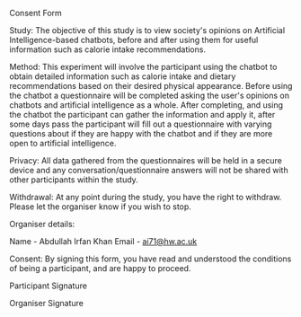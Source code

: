 Consent Form


Study: The objective of this study is to view society's opinions on Artificial Intelligence-based chatbots, before and after using them for useful information such as calorie intake recommendations.

Method: This experiment will involve the participant using the chatbot to obtain detailed information such as calorie intake and dietary recommendations based on their desired physical appearance. Before using the chatbot a questionnaire will be completed asking the user's opinions on chatbots and artificial intelligence as a whole. After completing, and using the chatbot the participant can gather the information and apply it, after some days pass the participant will fill out a questionnaire with varying questions about if they are happy with the chatbot and if they are more open to artificial intelligence. 

Privacy: All data gathered from the questionnaires will be held in a secure device and any conversation/questionnaire answers will not be shared with other participants within the study.

Withdrawal: At any point during the study, you have the right to withdraw. Please let the organiser know if you wish to stop.

Organiser details:

Name - Abdullah Irfan Khan
Email - ai71@hw.ac.uk

Consent: By signing this form, you have read and understood the conditions of being a participant, and are happy to proceed.

Participant Signature





Organiser Signature






